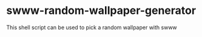 # swww-random-wallpaper-generator
This shell script can be used to pick a random wallpaper with swww
